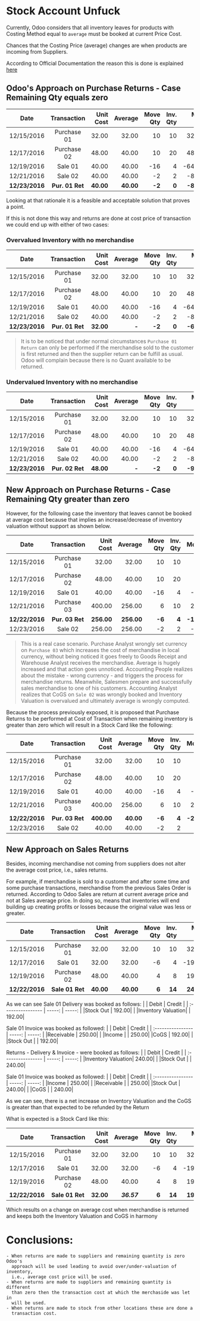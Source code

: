 # Stock Account Unfuck
Currently, Odoo considers that all inventory leaves for products with Costing
Method equal to `average` must be booked at current Price Cost.

Chances that the Costing Price (average) changes are when products are incoming
from Suppliers.

According to Official Documentation the reason this is done is explained [here](https://www.odoo.com/documentation/user/9.0/accounting/others/inventory/avg_price_valuation.html#purchase-return-use-cas://www.odoo.com/documentation/user/9.0/accounting/others/inventory/avg_price_valuation.html#purchase-return-use-case)

## Odoo's Approach on Purchase Returns - Case Remaining Qty equals zero

|    Date    | Transaction | Unit Cost | Average | Move Qty | Inv. Qty | Move Val. | Inv. Val. |
| :--------: | :---------: | --------: | ------: | -------: | -------: | --------: | --------: |
| 12/15/2016 | Purchase 01 | 32.00     | 32.00   | 10       | 10       | 320.00    | 320.00    |
| 12/17/2016 | Purchase 02 | 48.00     | 40.00   | 10       | 20       | 480.00    | 800.00    |
| 12/19/2016 | Sale 01     | 40.00     | 40.00   | -16      | 4        | -640.00   | 160.00    |
| 12/21/2016 | Sale 02     | 40.00     | 40.00   | -2       | 2        | -80.00    |  80.00    |
| **12/23/2016** | **Pur. 01 Ret** | **40.00**     | **40.00**   | **-2**       | **0**        | **-80.00**    |   **0.00**    |

Looking at that rationale it is a feasible and acceptable solution that proves
a point.

If this is not done this way and returns are done at cost price of transaction we could end up
with either of two cases:

### Overvalued Inventory with no merchandise
|    Date    | Transaction | Unit Cost | Average | Move Qty | Inv. Qty | Move Val. | Inv. Val. |
| :--------: | :---------: | --------: | ------: | -------: | -------: | --------: | --------: |
| 12/15/2016 | Purchase 01 | 32.00     | 32.00   | 10       | 10       | 320.00    | 320.00    |
| 12/17/2016 | Purchase 02 | 48.00     | 40.00   | 10       | 20       | 480.00    | 800.00    |
| 12/19/2016 | Sale 01     | 40.00     | 40.00   | -16      | 4        | -640.00   | 160.00    |
| 12/21/2016 | Sale 02     | 40.00     | 40.00   | -2       | 2        | -80.00    |  80.00    |
| **12/23/2016** | **Pur. 01 Ret** | **32.00**     | **-**       | **-2**       | **0**        | **-64.00**    |  **16.00**    |

> It is to be noticed that under normal circumstances `Purchase 01 Return` can
> only be performed if the merchandise sold to the customer is first returned
> and then the supplier return can be fulfill as usual. Odoo will complain
> because there is no Quant available to be returned.

### Undervalued Inventory with no merchandise
|    Date    | Transaction | Unit Cost | Average | Move Qty | Inv. Qty | Move Val. | Inv. Val. |
| :--------: | :---------: | --------: | ------: | -------: | -------: | --------: | --------: |
| 12/15/2016 | Purchase 01 | 32.00     | 32.00   | 10       | 10       | 320.00    | 320.00    |
| 12/17/2016 | Purchase 02 | 48.00     | 40.00   | 10       | 20       | 480.00    | 800.00    |
| 12/19/2016 | Sale 01     | 40.00     | 40.00   | -16      | 4        | -640.00   | 160.00    |
| 12/21/2016 | Sale 02     | 40.00     | 40.00   | -2       | 2        | -80.00    |  80.00    |
| **12/23/2016** | **Pur. 02 Ret** | **48.00**     | **-**       | **-2**       | **0**        | **-96.00**    | **-16.00**    |

## New Approach on Purchase Returns - Case Remaining Qty greater than zero
However, for the following case the inventory that leaves cannot be booked at
average cost because that implies an increase/decrease of inventory valuation
without support as shown below.

|    Date    | Transaction | Unit Cost | Average | Move Qty | Inv. Qty | Move Val. | Inv. Val. |
| :--------: | :---------: | --------: | ------: | -------: | -------: | --------: | --------: |
| 12/15/2016 | Purchase 01 |  32.00    |  32.00  |  10      | 10       |  320.00   |  320.00   |
| 12/17/2016 | Purchase 02 |  48.00    |  40.00  |  10      | 20       |  480.00   |  800.00   |
| 12/19/2016 | Sale 01     |  40.00    |  40.00  | -16      | 4        | -640.00   |  160.00   |
| 12/21/2016 | Purchase 03 | 400.00    | 256.00  |   6      | 10       | 2400.00   | 2560.00   |
| **12/22/2016** | **Pur. 03 Ret** | **256.00**    | **256.00**  |  **-6**      | **4**        |**-1536.00**   | **1024.00**   |
| 12/23/2016 | Sale 02     | 256.00    | 256.00  |  -2      | 2        | -512.00   |  512.00   |

> This is a real case scenario. Purchase Analyst wrongly set currency on
> `Purchase 03` which increases the cost of merchandise in local currency,
> without being noticed it goes freely to Goods Receipt and Warehouse Analyst
> receives the merchandise. Average is hugely increased and that action goes
> unnoticed. Accounting People realizes about the mistake - wrong currency -
> and triggers the process for merchandise returns. Meanwhile, Salesmen prepare
> and successfully sales merchandise to one of his customers. Accounting
> Analyst realizes that CoGS on `Sale 02` was wrongly booked and Inventory
> Valuation is overvalued and ultimately average is wrongly computed.

Because the process previously exposed, it is proposed that Purchase Returns to
be performed at Cost of Transaction when remaining inventory is greater than
zero which will result in a Stock Card like the following:

|    Date    | Transaction | Unit Cost | Average | Move Qty | Inv. Qty | Move Val. | Inv. Val. |
| :--------: | :---------: | --------: | ------: | -------: | -------: | --------: | --------: |
| 12/15/2016 | Purchase 01 |  32.00    |  32.00  |  10      | 10       |  320.00   |  320.00   |
| 12/17/2016 | Purchase 02 |  48.00    |  40.00  |  10      | 20       |  480.00   |  800.00   |
| 12/19/2016 | Sale 01     |  40.00    |  40.00  | -16      | 4        | -640.00   |  160.00   |
| 12/21/2016 | Purchase 03 | 400.00    | 256.00  |   6      | 10       | 2400.00   | 2560.00   |
| **12/22/2016** | **Pur. 03 Ret** | **400.00**    |  **40.00**  |  **-6**      | **4**        |**-2400.00**   |  **160.00**   |
| 12/23/2016 | Sale 02     |  40.00    |  40.00  |  -2      | 2        |  -80.00   |   80.00   |


## New Approach on Sales Returns

Besides, incoming merchandise not coming from suppliers does not alter the
average cost price, i.e., sales returns.

For example, if merchandise is sold to a customer and after some time and some
purchase transactions, merchandise from the previous Sales Order is returned.
According to Odoo Sales are return at current average price and not at Sales
average price. In doing so, means that inventories will end building up
creating profits or losses because the original value was less or greater.

|    Date    | Transaction | Unit Cost | Average | Move Qty | Inv. Qty | Move Val. | Inv. Val. |
| :--------: | :---------: | --------: | ------: | -------: | -------: | --------: | --------: |
| 12/15/2016 | Purchase 01 |  32.00    |  32.00  |  10      | 10       |  320.00   |  320.00   |
| 12/17/2016 | Sale 01     |  32.00    |  32.00  |  -6      | 4        | -192.00   |  128.00   |
| 12/19/2016 | Purchase 02 |  48.00    |  40.00  |   4      | 8        |  192.00   |  320.00   |
| **12/22/2016** | **Sale 01 Ret** |  **40.00**    |  **40.00**  |   **6**      | **14**       |  **240.00**   |  **560.00**   |

As we can see Sale 01 Delivery was booked as follows:
|                   |  Debit | Credit |
| :---------------- | -----: | -----: |
|Stock Out          |  192.00|        |
|Inventory Valuation|        |  192.00|

Sale 01 Invoice was booked as followed:
|                   |  Debit | Credit |
| :---------------- | -----: | -----: |
|Receivable         |  250.00|        |
|Income             |        |  250.00|
|CoGS               |  192.00|        |
|Stock Out          |        |  192.00|

Returns - Delivery & Invoice - were booked as follows:
|                   |  Debit | Credit |
| :---------------- | -----: | -----: |
|Inventory Valuation|  240.00|        |
|Stock Out          |        |  240.00|

Sale 01 Invoice was booked as followed:
|                   |  Debit | Credit |
| :---------------- | -----: | -----: |
|Income             |  250.00|        |
|Receivable         |        |  250.00|
|Stock Out          |  240.00|        |
|CoGS               |        |  240.00|

As we can see, there is a net increase on Inventory Valuation and the CoGS is
greater than that expected to be refunded by the Return

What is expected is a Stock Card like this:

|    Date    | Transaction | Unit Cost | Average | Move Qty | Inv. Qty | Move Val. | Inv. Val. |
| :--------: | :---------: | --------: | ------: | -------: | -------: | --------: | --------: |
| 12/15/2016 | Purchase 01 |  32.00    |  32.00  |  10      | 10       |  320.00   |  320.00   |
| 12/17/2016 | Sale 01     |  32.00    |  32.00  |  -6      | 4        | -192.00   |  128.00   |
| 12/19/2016 | Purchase 02 |  48.00    |  40.00  |   4      | 8        |  192.00   |  320.00   |
| **12/22/2016** | **Sale 01 Ret** |  **32.00**    |  **_36.57_**  |   **6**      | **14**       |  **192.00**   |  **512.00**   |

Which results on a change on average cost when merchandise is returned and
keeps both the Inventory Valuation and CoGS in harmony

# Conclusions:
    - When returns are made to suppliers and remaining quantity is zero Odoo's
      approach will be used leading to avoid over/under-valuation of inventory,
      i.e., average cost price will be used.
    - When returns are made to suppliers and remaining quantity is different
      than zero then the transaction cost at which the merchaside was let in
      will be used.
    - When returns are made to stock from other locations these are done a
      transaction cost.
